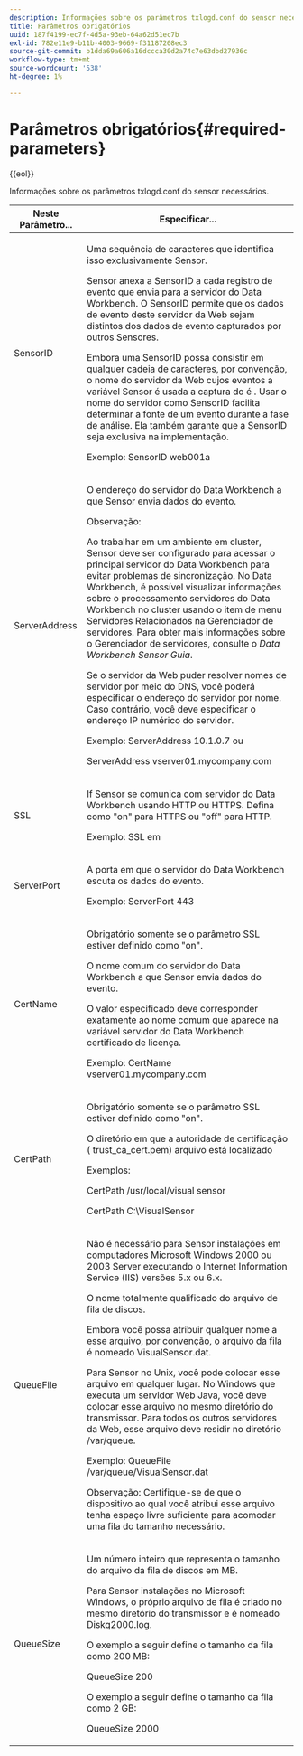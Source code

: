 ```yaml
---
description: Informações sobre os parâmetros txlogd.conf do sensor necessários.
title: Parâmetros obrigatórios
uuid: 187f4199-ec7f-4d5a-93eb-64a62d51ec7b
exl-id: 782e11e9-b11b-4003-9669-f31187208ec3
source-git-commit: b1dda69a606a16dccca30d2a74c7e63dbd27936c
workflow-type: tm+mt
source-wordcount: '538'
ht-degree: 1%

---
```


# Parâmetros obrigatórios{#required-parameters}

{{eol}}

Informações sobre os parâmetros txlogd.conf do sensor necessários.

<table id="table_69CFE10A3707403F9793137B128E706A"> 
 <thead> 
  <tr> 
   <th colname="col1" class="entry"> Neste Parâmetro... </th> 
   <th colname="col2" class="entry"> Especificar... </th> 
  </tr> 
 </thead>
 <tbody> 
  <tr> 
   <td colname="col1"> SensorID </td> 
   <td colname="col2"> <p>Uma sequência de caracteres que identifica isso exclusivamente <span class="wintitle"> Sensor</span>. </p> <p> <span class="wintitle"> Sensor</span> anexa a SensorID a cada registro de evento que envia para a <span class="keyword"> servidor do Data Workbench</span>. O SensorID permite que os dados de evento deste servidor da Web sejam distintos dos dados de evento capturados por outros <span class="wintitle"> Sensores</span>. </p> <p>Embora uma SensorID possa consistir em qualquer cadeia de caracteres, por convenção, o nome do servidor da Web cujos eventos a variável <span class="wintitle"> Sensor</span> é usada a captura do é . Usar o nome do servidor como SensorID facilita determinar a fonte de um evento durante a fase de análise. Ela também garante que a SensorID seja exclusiva na implementação. </p> <p>Exemplo: <span class="filepath"> SensorID web001a</span> </p> </td> 
  </tr> 
  <tr> 
   <td colname="col1"> ServerAddress </td> 
   <td colname="col2"> <p>O endereço do <span class="keyword"> servidor do Data Workbench</span> a que <span class="wintitle"> Sensor</span> envia dados do evento. </p> <p>Observação:  <p>Ao trabalhar em um ambiente em cluster, <span class="wintitle"> Sensor</span> deve ser configurado para acessar o principal <span class="keyword"> servidor do Data Workbench</span> para evitar problemas de sincronização. No Data Workbench, é possível visualizar informações sobre o processamento <span class="keyword"> servidores do Data Workbench</span> no cluster usando o item de menu Servidores Relacionados na <span class="wintitle"> Gerenciador de servidores</span>. Para obter mais informações sobre o <span class="wintitle"> Gerenciador de servidores</span>, consulte o <i><span class="keyword"> Data Workbench</span><span class="wintitle"> Sensor</span> Guia</i>. </p> <p>Se o servidor da Web puder resolver nomes de servidor por meio do DNS, você poderá especificar o endereço do servidor por nome. Caso contrário, você deve especificar o endereço IP numérico do servidor. </p> <p>Exemplo: <span class="filepath"> ServerAddress 10.1.0.7</span> ou </p> <p> <span class="filepath"> ServerAddress vserver01.mycompany.com</span> </p> </p> </td> 
  </tr> 
  <tr> 
   <td colname="col1"> SSL </td> 
   <td colname="col2"> <p>If <span class="wintitle"> Sensor</span> se comunica com <span class="keyword"> servidor do Data Workbench</span> usando HTTP ou HTTPS. Defina como "on" para HTTPS ou "off" para HTTP. </p> <p>Exemplo: <span class="filepath"> SSL em</span> </p> </td> 
  </tr> 
  <tr> 
   <td colname="col1"> ServerPort </td> 
   <td colname="col2"> <p>A porta em que o <span class="keyword"> servidor do Data Workbench</span> escuta os dados do evento. </p> <p>Exemplo: <span class="filepath"> ServerPort 443</span> </p> </td> 
  </tr> 
  <tr> 
   <td colname="col1"> CertName </td> 
   <td colname="col2"> <p>Obrigatório somente se o parâmetro SSL estiver definido como "on". </p> <p>O nome comum do <span class="keyword"> servidor do Data Workbench</span> a que <span class="wintitle"> Sensor</span> envia dados do evento. </p> <p>O valor especificado deve corresponder exatamente ao nome comum que aparece na variável <span class="keyword"> servidor do Data Workbench</span> certificado de licença. </p> <p>Exemplo: <span class="filepath"> CertName vserver01.mycompany.com</span> </p> </td> 
  </tr> 
  <tr> 
   <td colname="col1"> CertPath </td> 
   <td colname="col2"> <p>Obrigatório somente se o parâmetro SSL estiver definido como "on". </p> <p>O diretório em que a autoridade de certificação (<span class="filepath"> trust_ca_cert.pem</span>) arquivo está localizado </p> <p>Exemplos: </p> <p> <span class="filepath"> CertPath /usr/local/visual sensor</span> </p> <p> <span class="filepath"> CertPath C:\VisualSensor</span> </p> </td> 
  </tr> 
  <tr> 
   <td colname="col1"> QueueFile </td> 
   <td colname="col2"> <p>Não é necessário para <span class="wintitle"> Sensor</span> instalações em computadores Microsoft Windows 2000 ou 2003 Server executando o Internet Information Service (IIS) versões 5.x ou 6.x. </p> <p>O nome totalmente qualificado do arquivo de fila de discos. </p> <p>Embora você possa atribuir qualquer nome a esse arquivo, por convenção, o arquivo da fila é nomeado <span class="filepath"> VisualSensor.dat</span>. </p> <p>Para <span class="wintitle"> Sensor</span> no Unix, você pode colocar esse arquivo em qualquer lugar. No Windows que executa um servidor Web Java, você deve colocar esse arquivo no mesmo diretório do transmissor. Para todos os outros servidores da Web, esse arquivo deve residir no diretório /var/queue. </p> <p>Exemplo: <span class="filepath"> QueueFile /var/queue/VisualSensor.dat</span> </p> <p> <p>Observação: Certifique-se de que o dispositivo ao qual você atribui esse arquivo tenha espaço livre suficiente para acomodar uma fila do tamanho necessário. </p> </p> </td> 
  </tr> 
  <tr> 
   <td colname="col1"> QueueSize </td> 
   <td colname="col2"> <p>Um número inteiro que representa o tamanho do arquivo da fila de discos em MB. </p> <p>Para <span class="wintitle"> Sensor</span> instalações no Microsoft Windows, o próprio arquivo de fila é criado no mesmo diretório do transmissor e é nomeado <span class="filepath"> Diskq2000.log</span>. </p> <p>O exemplo a seguir define o tamanho da fila como 200 MB: </p> <p>QueueSize 200 </p> <p>O exemplo a seguir define o tamanho da fila como 2 GB: </p> <p>QueueSize 2000 </p> </td> 
  </tr> 
 </tbody> 
</table>
